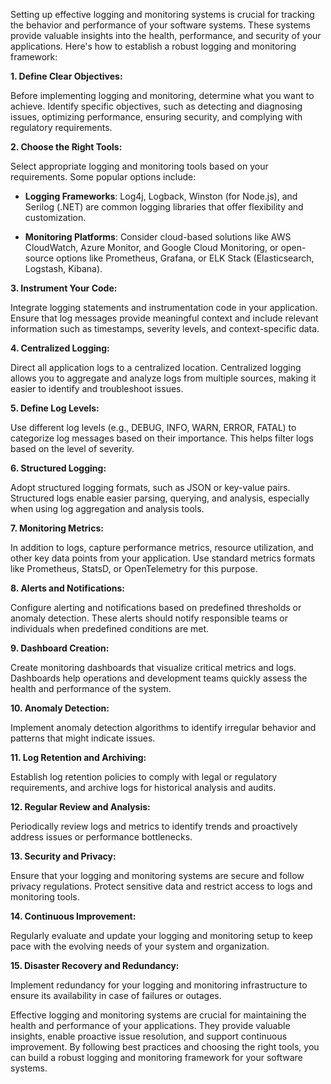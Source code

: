Setting up effective logging and monitoring systems is crucial for tracking the behavior and performance of your software systems. These systems provide valuable insights into the health, performance, and security of your applications. Here's how to establish a robust logging and monitoring framework:

**1. Define Clear Objectives:**

Before implementing logging and monitoring, determine what you want to achieve. Identify specific objectives, such as detecting and diagnosing issues, optimizing performance, ensuring security, and complying with regulatory requirements.

**2. Choose the Right Tools:**

Select appropriate logging and monitoring tools based on your requirements. Some popular options include:

- **Logging Frameworks**: Log4j, Logback, Winston (for Node.js), and Serilog (.NET) are common logging libraries that offer flexibility and customization.

- **Monitoring Platforms**: Consider cloud-based solutions like AWS CloudWatch, Azure Monitor, and Google Cloud Monitoring, or open-source options like Prometheus, Grafana, or ELK Stack (Elasticsearch, Logstash, Kibana).

**3. Instrument Your Code:**

Integrate logging statements and instrumentation code in your application. Ensure that log messages provide meaningful context and include relevant information such as timestamps, severity levels, and context-specific data.

**4. Centralized Logging:**

Direct all application logs to a centralized location. Centralized logging allows you to aggregate and analyze logs from multiple sources, making it easier to identify and troubleshoot issues.

**5. Define Log Levels:**

Use different log levels (e.g., DEBUG, INFO, WARN, ERROR, FATAL) to categorize log messages based on their importance. This helps filter logs based on the level of severity.

**6. Structured Logging:**

Adopt structured logging formats, such as JSON or key-value pairs. Structured logs enable easier parsing, querying, and analysis, especially when using log aggregation and analysis tools.

**7. Monitoring Metrics:**

In addition to logs, capture performance metrics, resource utilization, and other key data points from your application. Use standard metrics formats like Prometheus, StatsD, or OpenTelemetry for this purpose.

**8. Alerts and Notifications:**

Configure alerting and notifications based on predefined thresholds or anomaly detection. These alerts should notify responsible teams or individuals when predefined conditions are met.

**9. Dashboard Creation:**

Create monitoring dashboards that visualize critical metrics and logs. Dashboards help operations and development teams quickly assess the health and performance of the system.

**10. Anomaly Detection:**

Implement anomaly detection algorithms to identify irregular behavior and patterns that might indicate issues.

**11. Log Retention and Archiving:**

Establish log retention policies to comply with legal or regulatory requirements, and archive logs for historical analysis and audits.

**12. Regular Review and Analysis:**

Periodically review logs and metrics to identify trends and proactively address issues or performance bottlenecks.

**13. Security and Privacy:**

Ensure that your logging and monitoring systems are secure and follow privacy regulations. Protect sensitive data and restrict access to logs and monitoring tools.

**14. Continuous Improvement:**

Regularly evaluate and update your logging and monitoring setup to keep pace with the evolving needs of your system and organization.

**15. Disaster Recovery and Redundancy:**

Implement redundancy for your logging and monitoring infrastructure to ensure its availability in case of failures or outages.

Effective logging and monitoring systems are crucial for maintaining the health and performance of your applications. They provide valuable insights, enable proactive issue resolution, and support continuous improvement. By following best practices and choosing the right tools, you can build a robust logging and monitoring framework for your software systems.
